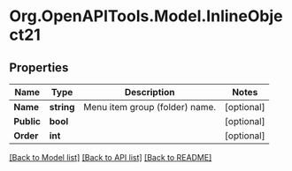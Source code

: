 
# Org.OpenAPITools.Model.InlineObject21

## Properties

Name | Type | Description | Notes
------------ | ------------- | ------------- | -------------
**Name** | **string** | Menu item group (folder) name. | [optional] 
**Public** | **bool** |  | [optional] 
**Order** | **int** |  | [optional] 

[[Back to Model list]](../README.md#documentation-for-models)
[[Back to API list]](../README.md#documentation-for-api-endpoints)
[[Back to README]](../README.md)

